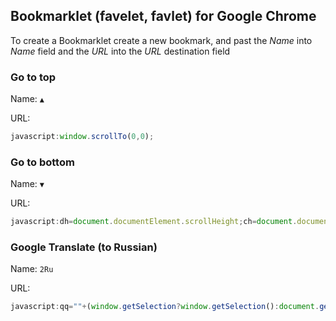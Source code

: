 ## Bookmarklet (favelet, favlet) for Google Chrome

To create a Bookmarklet create a new bookmark, and past the *Name* into *Name* field and the *URL* into the *URL* destination field

### Go to top

Name: `▲`

URL:

```javascript
javascript:window.scrollTo(0,0);
```

### Go to bottom

Name: `▼`

URL:

```javascript
javascript:dh=document.documentElement.scrollHeight;ch=document.documentElement.clientHeight;if(dh>ch){moveme=dh-ch;window.scrollTo(0,moveme);}
```

### Google Translate (to Russian)

Name: `2Ru`

URL:

```javascript
javascript:qq=""+(window.getSelection?window.getSelection():document.getSelection?document.getSelection():document.selection.createRange().text);if(!qq)qq=location.href/*prompt("Sie haben nichts ausgewählt. Geben Sie bitte einen Suchbegriff ein:","")*/;if(qq!=null)(qq.substr(0,4)=="http"?window.open("https://translate.google.de/translate?sl=auto&tl=ru&js=y&prev=_t&hl=ru&ie=UTF-8&u="+encodeURIComponent(qq),""):window.open("https://translate.google.de/?sl=auto&tl=ru&op=translate&hl=ru&text="+encodeURIComponent(qq),""));void 0;
```

